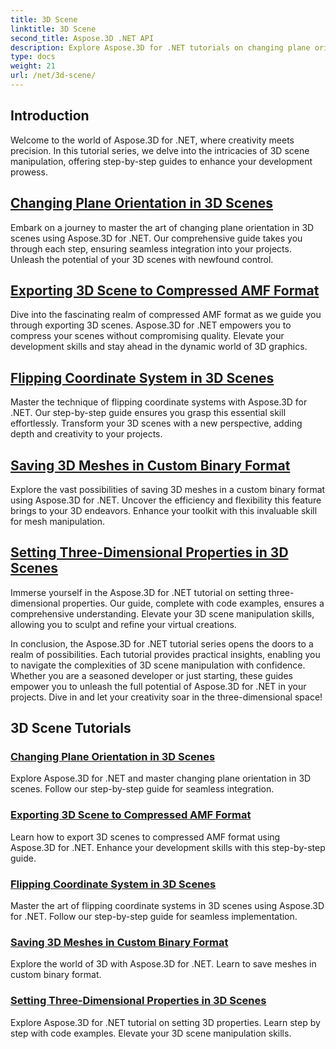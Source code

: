 ```yaml
---
title: 3D Scene
linktitle: 3D Scene
second_title: Aspose.3D .NET API
description: Explore Aspose.3D for .NET tutorials on changing plane orientation, exporting scenes to compressed AMF format, flipping coordinate systems and more.
type: docs
weight: 21
url: /net/3d-scene/
---
```

## Introduction

Welcome to the world of Aspose.3D for .NET, where creativity meets precision. In this tutorial series, we delve into the intricacies of 3D scene manipulation, offering step-by-step guides to enhance your development prowess.

## [Changing Plane Orientation in 3D Scenes](./change-plane-orientation/)

Embark on a journey to master the art of changing plane orientation in 3D scenes using Aspose.3D for .NET. Our comprehensive guide takes you through each step, ensuring seamless integration into your projects. Unleash the potential of your 3D scenes with newfound control.

## [Exporting 3D Scene to Compressed AMF Format](./export-scene-compressed-amf/)

Dive into the fascinating realm of compressed AMF format as we guide you through exporting 3D scenes. Aspose.3D for .NET empowers you to compress your scenes without compromising quality. Elevate your development skills and stay ahead in the dynamic world of 3D graphics.

## [Flipping Coordinate System in 3D Scenes](./flip-coordinate-system/)

Master the technique of flipping coordinate systems with Aspose.3D for .NET. Our step-by-step guide ensures you grasp this essential skill effortlessly. Transform your 3D scenes with a new perspective, adding depth and creativity to your projects.

## [Saving 3D Meshes in Custom Binary Format](./save-3d-meshes-binary-format/)

Explore the vast possibilities of saving 3D meshes in a custom binary format using Aspose.3D for .NET. Uncover the efficiency and flexibility this feature brings to your 3D endeavors. Enhance your toolkit with this invaluable skill for mesh manipulation.

## [Setting Three-Dimensional Properties in 3D Scenes](./set-3d-properties/)

Immerse yourself in the Aspose.3D for .NET tutorial on setting three-dimensional properties. Our guide, complete with code examples, ensures a comprehensive understanding. Elevate your 3D scene manipulation skills, allowing you to sculpt and refine your virtual creations.

In conclusion, the Aspose.3D for .NET tutorial series opens the doors to a realm of possibilities. Each tutorial provides practical insights, enabling you to navigate the complexities of 3D scene manipulation with confidence. Whether you are a seasoned developer or just starting, these guides empower you to unleash the full potential of Aspose.3D for .NET in your projects. Dive in and let your creativity soar in the three-dimensional space!
## 3D Scene Tutorials
### [Changing Plane Orientation in 3D Scenes](./change-plane-orientation/)
Explore Aspose.3D for .NET and master changing plane orientation in 3D scenes. Follow our step-by-step guide for seamless integration.
### [Exporting 3D Scene to Compressed AMF Format](./export-scene-compressed-amf/)
Learn how to export 3D scenes to compressed AMF format using Aspose.3D for .NET. Enhance your development skills with this step-by-step guide.
### [Flipping Coordinate System in 3D Scenes](./flip-coordinate-system/)
Master the art of flipping coordinate systems in 3D scenes using Aspose.3D for .NET. Follow our step-by-step guide for seamless implementation.
### [Saving 3D Meshes in Custom Binary Format](./save-3d-meshes-binary-format/)
Explore the world of 3D with Aspose.3D for .NET. Learn to save meshes in custom binary format.
### [Setting Three-Dimensional Properties in 3D Scenes](./set-3d-properties/)
Explore Aspose.3D for .NET tutorial on setting 3D properties. Learn step by step with code examples. Elevate your 3D scene manipulation skills.